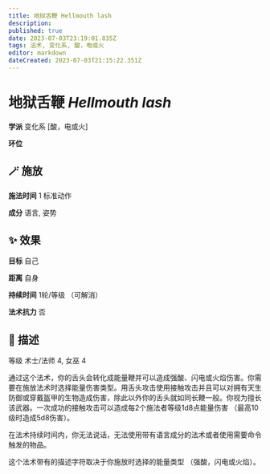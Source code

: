 ```yaml
---
title: 地狱舌鞭 Hellmouth lash
description: 
published: true
date: 2023-07-03T23:19:01.835Z
tags: 法术, 变化系, 酸，电或火
editor: markdown
dateCreated: 2023-07-03T21:15:22.351Z
---
```


# **地狱舌鞭** *Hellmouth lash*

**学派** 变化系 \[酸，电或火\] 

**环位** 

## 🪄 施放

**施法时间** 1 标准动作

**成分** 语言, 姿势

## ✨ 效果 

**目标** 自己 

**距离** 自身  

**持续时间** 1轮/等级 （可解消） 

**法术抗力** 否

## 📖 描述

等级              术士/法师 4, 女巫 4

通过这个法术，你的舌头会转化成能量鞭并可以造成强酸、闪电或火焰伤害。你需要在施放法术时选择能量伤害类型。用舌头攻击使用接触攻击并且可以对拥有天生防御或穿戴盔甲的生物造成伤害，除此以外你的舌头就如同长鞭一般。你视为擅长该武器。一次成功的接触攻击可以造成每2个施法者等级1d8点能量伤害 （最高10级时造成5d8伤害）。

在法术持续时间内，你无法说话，无法使用带有语言成分的法术或者使用需要命令触发的物品。

这个法术带有的描述字符取决于你施放时选择的能量类型 （强酸，闪电或火焰）。
    